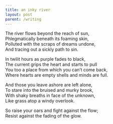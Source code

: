 ```yaml
---
title: an inky river
layout: post
parent: /writing
---
```


The river flows beyond the reach of sun,  
Phlegmatically beneath its foaming skin,  
Polluted with the scraps of dreams undone,  
And tracing out a sickly path to sin.

In twilit hours as purple fades to black,  
The current grips the heart and starts to pull  
You too a place from which you can’t come back,  
Where hearts are empty shells and minds are full.

And those you leave ashore are left alone,  
To stare into the bruised and murky brook,  
With shaky breaths in face of the unknown,  
Like grass atop a windy overlook.

So raise your oars and fight against the flow;  
Resist against the fading of the glow.
